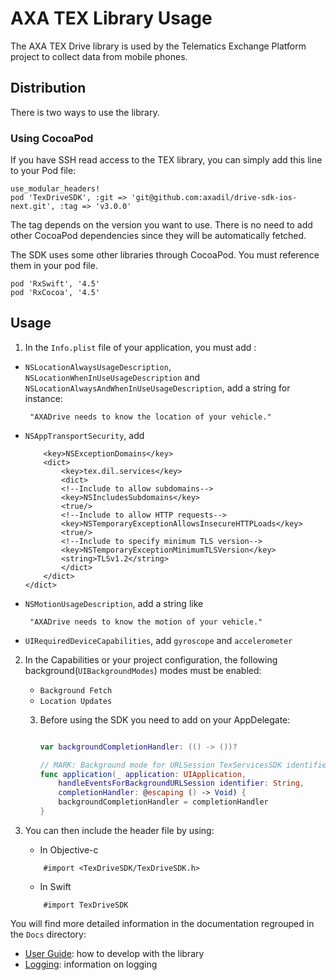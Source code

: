 # AXA TEX Library Usage

The AXA TEX Drive library is used by the Telematics Exchange Platform project to
collect data from mobile phones.

## Distribution

There is two ways to use the library.

### Using CocoaPod

If you have SSH read access to the TEX library, you can simply add this line to your Pod file:
    
    use_modular_headers!
    pod 'TexDriveSDK', :git => 'git@github.com:axadil/drive-sdk-ios-next.git', :tag => 'v3.0.0'

The tag depends on the version you want to use. There is no need to add other
CocoaPod dependencies since they will be automatically fetched.

The SDK uses some other libraries through CocoaPod. You must reference them in
your pod file.

```
pod 'RxSwift', '4.5'
pod 'RxCocoa', '4.5'
```

## Usage

1. In the `Info.plist` file of your application, you must add :
-  `NSLocationAlwaysUsageDescription`, `NSLocationWhenInUseUsageDescription` and `NSLocationAlwaysAndWhenInUseUsageDescription`, add a string for instance:

        "AXADrive needs to know the location of your vehicle."
 - `NSAppTransportSecurity`, add

    ```<dict>
        <key>NSExceptionDomains</key>
        <dict>
            <key>tex.dil.services</key>
            <dict>
            <!--Include to allow subdomains-->
            <key>NSIncludesSubdomains</key>
            <true/>
            <!--Include to allow HTTP requests-->
            <key>NSTemporaryExceptionAllowsInsecureHTTPLoads</key>
            <true/>
            <!--Include to specify minimum TLS version-->
            <key>NSTemporaryExceptionMinimumTLSVersion</key>
            <string>TLSv1.2</string>
            </dict>
        </dict>
    </dict>
 
 - `NSMotionUsageDescription`, add a string like 
 
        "AXADrive needs to know the motion of your vehicle."
 - `UIRequiredDeviceCapabilities`, add   `gyroscope` and `accelerometer`

2. In the Capabilities or your project configuration, the following background(`UIBackgroundModes`) modes must be enabled:
    - `Background Fetch`
    - `Location Updates`
    3. Before using the SDK you need to add on your AppDelegate:
    
        ```Swift
        
        var backgroundCompletionHandler: (() -> ())?
        
        // MARK: Background mode for URLSession TexServicesSDK identifier: "TexSession"
        func application(_ application: UIApplication,
            handleEventsForBackgroundURLSession identifier: String,
            completionHandler: @escaping () -> Void) {
            backgroundCompletionHandler = completionHandler
        }

4. You can then include the header file by using:

    - In Objective-c
    ```
        #import <TexDriveSDK/TexDriveSDK.h>
    ```
    - In Swift
    ```
        #import TexDriveSDK
   ```
You will find more detailed information in the documentation regrouped in the `Docs` directory:

- [User Guide](./Docs/user-guide.md): how to develop with the library
- [Logging](./Docs/logging.md): information on logging

